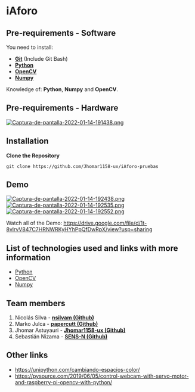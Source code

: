 # iAforo

## Pre-requirements - Software

You need to install:
- **[Git](https://git-scm.com/downloads)** (Include Git Bash)
- **[Python](https://www.python.org/)**
- **[OpenCV](https://opencv.org/)**
- **[Numpy](https://numpy.org/)**

Knowledge of: **Python**, **Numpy** and **OpenCV**.

## Pre-requirements - Hardware

[![Captura-de-pantalla-2022-01-14-191438.png](https://i.postimg.cc/T2FqYTfx/Captura-de-pantalla-2022-01-14-191438.png)](https://postimg.cc/5j5FsdXK)

## Installation
**Clone the Repository**
```
git clone https://github.com/Jhomar1158-ux/iAforo-pruebas
```

## Demo

[![Captura-de-pantalla-2022-01-14-192438.png](https://i.postimg.cc/HnwnzXx4/Captura-de-pantalla-2022-01-14-192438.png)](https://postimg.cc/q67pMt2z)
[![Captura-de-pantalla-2022-01-14-192535.png](https://i.postimg.cc/RVb58qHc/Captura-de-pantalla-2022-01-14-192535.png)](https://postimg.cc/7f7WJHX6)
[![Captura-de-pantalla-2022-01-14-192552.png](https://i.postimg.cc/VN2NcD0W/Captura-de-pantalla-2022-01-14-192552.png)](https://postimg.cc/d7mF2RBh)

Watch all of the Demo: https://drive.google.com/file/d/1t-8vlrvV847C7HRNWRKyHYhPpQfDwRpX/view?usp=sharing

## List of technologies used and links with more information
- [Python](https://www.python.org/) 
- [OpenCV](https://opencv.org/) 
- [Numpy](https://numpy.org/) 

## Team members
1. Nicolás Silva - **[nsilvam (Github)](https://github.com/nsilvam)**
2. Marko Julca - **[papercutt (Github)](https://github.com/papercutt)**
3. Jhomar Astuyauri - **[Jhomar1158-ux (Github)](https://github.com/Jhomar1158-ux)**
4. Sebastián Nizama - **[SENS-N (Github)](https://github.com/SENS-N)**

## Other links
- https://unipython.com/cambiando-espacios-color/
- https://pysource.com/2019/06/05/control-webcam-with-servo-motor-and-raspberry-pi-opencv-with-python/

